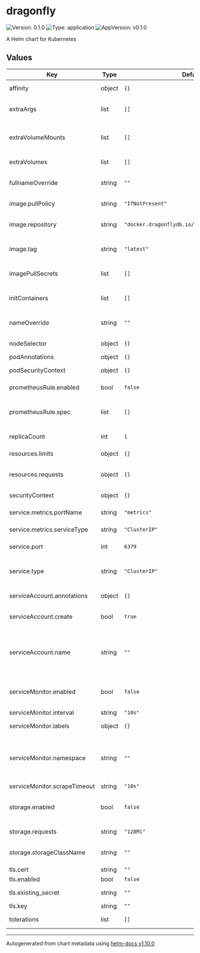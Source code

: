 # dragonfly

![Version: 0.1.0](https://img.shields.io/badge/Version-0.1.0-informational?style=flat-square) ![Type: application](https://img.shields.io/badge/Type-application-informational?style=flat-square) ![AppVersion: v0.1.0](https://img.shields.io/badge/AppVersion-v0.1.0-informational?style=flat-square)

A Helm chart for Kubernetes

## Values

| Key | Type | Default | Description |
|-----|------|---------|-------------|
| affinity | object | `{}` | Affinity for pod assignment |
| extraArgs | list | `[]` | Extra arguments to pass to the dragonfly binary |
| extraVolumeMounts | list | `[]` | Extra volume mounts corresponding to the volumes mounted above |
| extraVolumes | list | `[]` | Extra volumes to mount into the pods |
| fullnameOverride | string | `""` | String to fully override dragonfly.fullname |
| image.pullPolicy | string | `"IfNotPresent"` | Dragonfly image pull policy |
| image.repository | string | `"docker.dragonflydb.io/dragonflydb/dragonfly"` | Container Image Registry to pull the image from |
| image.tag | string | `"latest"` | Overrides the image tag whose default is the chart appVersion. |
| imagePullSecrets | list | `[]` | Container Registry Secret names in an array |
| initContainers | list | `[]` | A list of initContainers to run before each pod starts |
| nameOverride | string | `""` | String to partially override dragonfly.fullname |
| nodeSelector | object | `{}` | Node labels for pod assignment |
| podAnnotations | object | `{}` | Annotations for pods |
| podSecurityContext | object | `{}` | Set securityContext for pod itself |
| prometheusRule.enabled | bool | `false` | Deploy a PrometheusRule |
| prometheusRule.spec | list | `[]` | PrometheusRule.Spec https://awesome-prometheus-alerts.grep.to/rules |
| replicaCount | int | `1` | Number of replicas to deploy |
| resources.limits | object | `{}` | The resource limits for the containers |
| resources.requests | object | `{}` | The requested resources for the containers |
| securityContext | object | `{}` | Set securityContext for containers |
| service.metrics.portName | string | `"metrics"` | name for the metrics port |
| service.metrics.serviceType | string | `"ClusterIP"` | serviceType for the metrics service |
| service.port | int | `6379` | Dragonfly service port |
| service.type | string | `"ClusterIP"` | Service type to provision. Can be NodePort, ClusterIP or LoadBalancer |
| serviceAccount.annotations | object | `{}` | Annotations to add to the service account |
| serviceAccount.create | bool | `true` | Specifies whether a service account should be created |
| serviceAccount.name | string | `""` | The name of the service account to use. If not set and create is true, a name is generated using the fullname template |
| serviceMonitor.enabled | bool | `false` | If true, a ServiceMonitor CRD is created for a prometheus operator |
| serviceMonitor.interval | string | `"10s"` | scrape interval |
| serviceMonitor.labels | object | `{}` | additional labels to apply to the metrics |
| serviceMonitor.namespace | string | `""` | namespace in which to deploy the ServiceMonitor CR. defaults to the application namespace |
| serviceMonitor.scrapeTimeout | string | `"10s"` | scrape timeout |
| storage.enabled | bool | `false` | If /data should persist. This will provision a StatefulSet instead. |
| storage.requests | string | `"128Mi"` | Volume size to request for the PVC |
| storage.storageClassName | string | `""` | Global StorageClass for Persistent Volume(s) |
| tls.cert | string | `""` | TLS certificate |
| tls.enabled | bool | `false` | enable TLS |
| tls.existing_secret | string | `""` | use TLS certificates from existing secret |
| tls.key | string | `""` | TLS private key |
| tolerations | list | `[]` | Tolerations for pod assignment |

----------------------------------------------
Autogenerated from chart metadata using [helm-docs v1.10.0](https://github.com/norwoodj/helm-docs/releases/v1.10.0)
